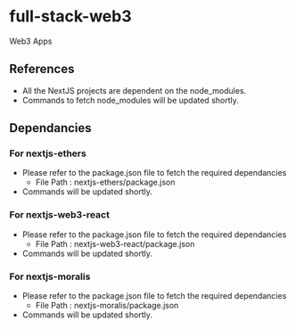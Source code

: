 # full-stack-web3
Web3 Apps

## References 

-  All the NextJS projects are dependent on the node_modules.
-  Commands to fetch node_modules will be updated shortly.
  
## Dependancies
### For nextjs-ethers
-  Please refer to the package.json file to fetch the required dependancies
    -  File Path : nextjs-ethers/package.json
-  Commands will be updated shortly.


### For nextjs-web3-react
-  Please refer to the package.json file to fetch the required dependancies
    -  File Path : nextjs-web3-react/package.json
-  Commands will be updated shortly.


### For nextjs-moralis
-  Please refer to the package.json file to fetch the required dependancies
    -  File Path : nextjs-moralis/package.json
-  Commands will be updated shortly.

